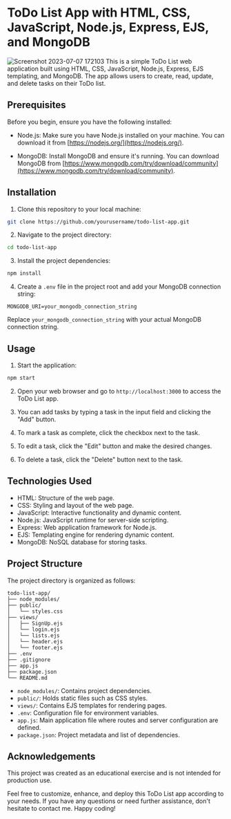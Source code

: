 
# ToDo List App with HTML, CSS, JavaScript, Node.js, Express, EJS, and MongoDB
![Screenshot 2023-07-07 172103](https://github.com/shubhat33/Todo_list/assets/106548827/6d6c9438-0b29-4347-93bd-92d798121cc5)
This is a simple ToDo List web application built using HTML, CSS, JavaScript, Node.js, Express, EJS templating, and MongoDB. The app allows users to create, read, update, and delete tasks on their ToDo list.

## Prerequisites

Before you begin, ensure you have the following installed:

- Node.js: Make sure you have Node.js installed on your machine. You can download it from [https://nodejs.org/](https://nodejs.org/).

- MongoDB: Install MongoDB and ensure it's running. You can download MongoDB from [https://www.mongodb.com/try/download/community](https://www.mongodb.com/try/download/community).

## Installation

1. Clone this repository to your local machine:

```bash
git clone https://github.com/yourusername/todo-list-app.git
```

2. Navigate to the project directory:

```bash
cd todo-list-app
```

3. Install the project dependencies:

```bash
npm install
```

4. Create a `.env` file in the project root and add your MongoDB connection string:

```
MONGODB_URI=your_mongodb_connection_string
```

Replace `your_mongodb_connection_string` with your actual MongoDB connection string.

## Usage

1. Start the application:

```bash
npm start
```

2. Open your web browser and go to `http://localhost:3000` to access the ToDo List app.

3. You can add tasks by typing a task in the input field and clicking the "Add" button.

4. To mark a task as complete, click the checkbox next to the task.

5. To edit a task, click the "Edit" button and make the desired changes.

6. To delete a task, click the "Delete" button next to the task.

## Technologies Used

- HTML: Structure of the web page.
- CSS: Styling and layout of the web page.
- JavaScript: Interactive functionality and dynamic content.
- Node.js: JavaScript runtime for server-side scripting.
- Express: Web application framework for Node.js.
- EJS: Templating engine for rendering dynamic content.
- MongoDB: NoSQL database for storing tasks.

## Project Structure

The project directory is organized as follows:

```
todo-list-app/
├── node_modules/
├── public/
│   └── styles.css
├── views/
│   ├── SignUp.ejs
│   └── login.ejs
│   └── lists.ejs
│   └── header.ejs
│   └── footer.ejs
├── .env
├── .gitignore
├── app.js
├── package.json
└── README.md
```

- `node_modules/`: Contains project dependencies.
- `public/`: Holds static files such as CSS styles.
- `views/`: Contains EJS templates for rendering pages.
- `.env`: Configuration file for environment variables.
- `app.js`: Main application file where routes and server configuration are defined.
- `package.json`: Project metadata and list of dependencies.

## Acknowledgements

This project was created as an educational exercise and is not intended for production use.

Feel free to customize, enhance, and deploy this ToDo List app according to your needs. If you have any questions or need further assistance, don't hesitate to contact me. Happy coding!
